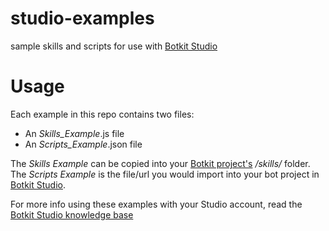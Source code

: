 # studio-examples
sample skills and scripts for use with [Botkit Studio](https://github.com/howdyai/botkit/blob/master/readme.md#start-with-botkit-studio)

# Usage
Each example in this repo contains two files:

* An _Skills_Example_.js file
* An _Scripts_Example_.json file

The _Skills Example_ can be copied into your [Botkit project's](https://github.com/howdyai/botkit) _/skills/_ folder.
The _Scripts Example_ is the file/url you would import into your bot project in [Botkit Studio](https://studio.botkit.ai/signup?code=examples).

For more info using these examples with your Studio account, read the [Botkit Studio knowledge base](https://botkit.groovehq.com/knowledge_base/topics/importing-and-exporting-your-bot)
